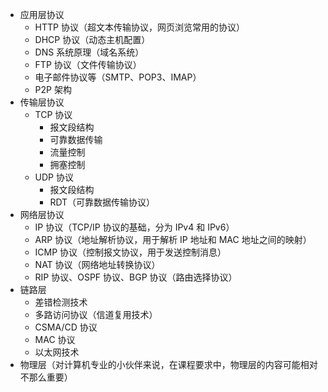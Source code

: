 -   应用层协议
    -   HTTP 协议（超文本传输协议，网页浏览常用的协议）
    -   DHCP 协议（动态主机配置）
    -   DNS 系统原理（域名系统）
    -   FTP 协议（文件传输协议）
    -   电子邮件协议等（SMTP、POP3、IMAP）
    -   P2P 架构
-   传输层协议
    -   TCP 协议
        -   报文段结构
        -   可靠数据传输
        -   流量控制
        -   拥塞控制
    -   UDP 协议
        -   报文段结构
        -   RDT（可靠数据传输协议）
-   网络层协议
    -   IP 协议（TCP/IP 协议的基础，分为 IPv4 和 IPv6）
    -   ARP 协议（地址解析协议，用于解析 IP 地址和 MAC 地址之间的映射）
    -   ICMP 协议（控制报文协议，用于发送控制消息）
    -   NAT 协议（网络地址转换协议）
    -   RIP 协议、OSPF 协议、BGP 协议（路由选择协议）
-   链路层
    -   差错检测技术
    -   多路访问协议（信道复用技术）
    -   CSMA/CD 协议
    -   MAC 协议
    -   以太网技术
-   物理层（对计算机专业的小伙伴来说，在课程要求中，物理层的内容可能相对不那么重要）